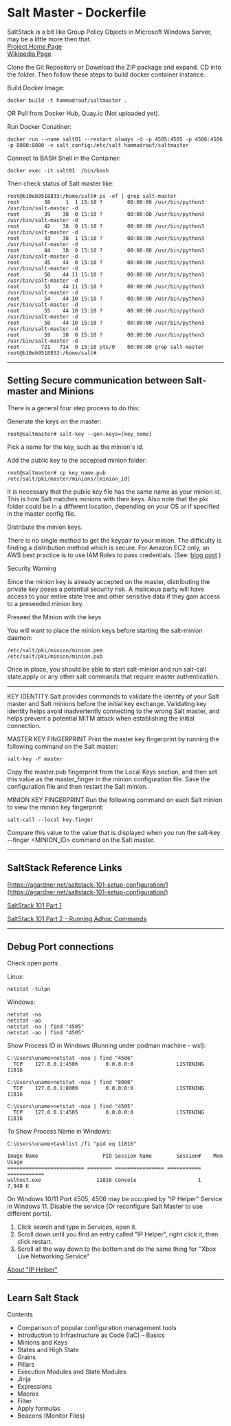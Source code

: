 # Salt Master - Dockerfile

SaltStack is a bit like Group Policy Objects in Microsoft Windows Server, may be a little more then that.<br/>
[Project Home Page](https://saltproject.io/)<br/>
[Wikipedia Page](https://en.wikipedia.org/wiki/Salt_(software)) <br/>

Clone the Git Repository or Download the ZIP package and expand. CD into the folder. Then follow these steps to build docker container instance.

Build Docker Image:
```
docker build -t hammadrauf/saltmaster .
```
OR Pull from Docker Hub, Quay.io (Not uploaded yet).

Run Docker Conatiner:
```
docker run --name salt01 --restart always -d -p 4505:4505 -p 4506:4506 -p 8000:8000 -v salt_config:/etc/salt hammadrauf/saltmaster
```

Connect to BASH Shell in the Container:
```
docker exec -it salt01  /bin/bash
```

Then check status of Salt master like:

```
root@b10eb9518833:/home/salt# ps -ef | grep salt-master
root        38     1  1 15:10 ?        00:00:00 /usr/bin/python3 /usr/bin/salt-master -d
root        39    38  0 15:10 ?        00:00:00 /usr/bin/python3 /usr/bin/salt-master -d
root        42    38  0 15:10 ?        00:00:00 /usr/bin/python3 /usr/bin/salt-master -d
root        43    38  1 15:10 ?        00:00:00 /usr/bin/python3 /usr/bin/salt-master -d
root        44    38  0 15:10 ?        00:00:00 /usr/bin/python3 /usr/bin/salt-master -d
root        45    44  0 15:10 ?        00:00:00 /usr/bin/python3 /usr/bin/salt-master -d
root        50    44 11 15:10 ?        00:00:00 /usr/bin/python3 /usr/bin/salt-master -d
root        53    44 11 15:10 ?        00:00:00 /usr/bin/python3 /usr/bin/salt-master -d
root        54    44 10 15:10 ?        00:00:00 /usr/bin/python3 /usr/bin/salt-master -d
root        55    44 10 15:10 ?        00:00:00 /usr/bin/python3 /usr/bin/salt-master -d
root        58    44 10 15:10 ?        00:00:00 /usr/bin/python3 /usr/bin/salt-master -d
root        59    38  0 15:10 ?        00:00:00 /usr/bin/python3 /usr/bin/salt-master -d
root       721   714  0 15:10 pts/0    00:00:00 grep salt-master
root@b10eb9518833:/home/salt#
```

----

## Setting Secure communication between Salt-master and Minions

There is a general four step process to do this:

Generate the keys on the master:
```
root@saltmaster# salt-key --gen-keys=[key_name]
```

Pick a name for the key, such as the minion's id.

Add the public key to the accepted minion folder:

```
root@saltmaster# cp key_name.pub /etc/salt/pki/master/minions/[minion_id]
```

It is necessary that the public key file has the same name as your minion id. This is how Salt matches minions with their keys. Also note that the pki folder could be in a different location, depending on your OS or if specified in the master config file.

Distribute the minion keys.

There is no single method to get the keypair to your minion. The difficulty is finding a distribution method which is secure. For Amazon EC2 only, an AWS best practice is to use IAM Roles to pass credentials. (See: [blog post](https://aws.amazon.com/blogs/security/using-iam-roles-to-distribute-non-aws-credentials-to-your-ec2-instances/) )

Security Warning

Since the minion key is already accepted on the master, distributing the private key poses a potential security risk. A malicious party will have access to your entire state tree and other sensitive data if they gain access to a preseeded minion key.

Preseed the Minion with the keys

You will want to place the minion keys before starting the salt-minion daemon:

```
/etc/salt/pki/minion/minion.pem
/etc/salt/pki/minion/minion.pub
```

Once in place, you should be able to start salt-minion and run salt-call state.apply or any other salt commands that require master authentication.

----

KEY IDENTITY
Salt provides commands to validate the identity of your Salt master and Salt minions before the initial key exchange. Validating key identity helps avoid inadvertently connecting to the wrong Salt master, and helps prevent a potential MiTM attack when establishing the initial connection.

MASTER KEY FINGERPRINT
Print the master key fingerprint by running the following command on the Salt master:
```
salt-key -F master
```

Copy the master.pub fingerprint from the Local Keys section, and then set this value as the master_finger in the minion configuration file. Save the configuration file and then restart the Salt minion.

MINION KEY FINGERPRINT
Run the following command on each Salt minion to view the minion key fingerprint:

```
salt-call --local key.finger
```
Compare this value to the value that is displayed when you run the salt-key --finger <MINION_ID> command on the Salt master.

----

## SaltStack Reference Links

[https://agardner.net/saltstack-101-setup-configuration/](https://agardner.net/saltstack-101-setup-configuration/)

[SaltStack 101 Part 1](https://bencane.com/2013/09/03/getting-started-with-saltstack-by-example-automatically-installing-nginx/)

[SaltStack 101 Part 2 - Running Adhoc Commands](https://bencane.com/2013/09/23/remote-command-execution-with-saltstack/)


----

## Debug Port connections

Check open ports

Linux:
```
netstat -tulpn
```

Windows:
```
netstat -na
netstat -ao
netstat -na | find "4505"
netstat -ao | find "4505"
```

Show Process ID in Windows (Running under podman machine - wsl):
```
C:\Users\uname>netstat -noa | find "4506"
  TCP    127.0.0.1:4506         0.0.0.0:0              LISTENING       11816

C:\Users\uname>netstat -noa | find "8000"
  TCP    127.0.0.1:8000         0.0.0.0:0              LISTENING       11816

C:\Users\uname>netstat -noa | find "4505"
  TCP    127.0.0.1:4505         0.0.0.0:0              LISTENING       11816
```  

To Show Process Name in Windows:
```
C:\Users\uname>tasklist /fi "pid eq 11816"

Image Name                     PID Session Name        Session#    Mem Usage
========================= ======== ================ =========== ============
wslhost.exe                  11816 Console                    1      7,948 K
```

On Windows 10/11 Port 4505, 4506 may be occupied by "IP Helper" Service in Windows 11. Disable the service (Or reconfigure Salt Master to use different ports).

1. Click search and type in Services, open it.
2. Scroll down until you find an entry called "IP Helper", right click it, then click restart.
3. Scroll all the way down to the bottom and do the same thing for "Xbox Live Networking Service"

[About "IP Helper"](https://docs.microsoft.com/en-us/windows-hardware/drivers/network/ip-helper)

----

## Learn Salt Stack

Contents
- Comparison of popular configuration management tools
- Introduction to Infrastructure as Code (IaC) – Basics
- Minions and Keys
- States and High State
- Grains
- Pillars
- Execution Modules and State Modules
- Jinja
- Expressions
- Macros
- Filter
- Apply formulas
- Beacons (Monitor Files)


